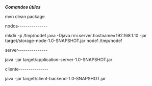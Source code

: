 
***Comandos útiles***

mvn clean package

nodos---------------

mkdir -p /tmp/node1
java -Djava.rmi.server.hostname=192.168.1.10 -jar target/storage-node-1.0-SNAPSHOT.jar node1 /tmp/node1

server---------------

java -jar target/application-server-1.0-SNAPSHOT.jar


cliente---------------

java -jar target/client-backend-1.0-SNAPSHOT.jar
